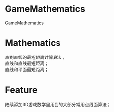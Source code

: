 # GameMathematics
GameMathematics

# Mathematics
点到直线的最短距离计算算法；<br>
直线和直线最短距离；<br>
直线和平面最短距离；<br>

# Feature
陆续添加3D游戏数学里用到的大部分常用点线面算法；<br>
